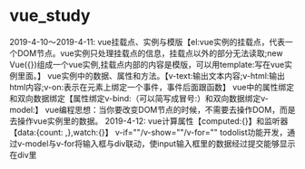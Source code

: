 # vue_study
2019-4-10～2019-4-11:
vue挂载点、实例与模版【el:vue实例的挂载点，代表一个DOM节点。vue实例只处理挂载点的信息，挂载点以外的部分无法读取;new Vue({})组成一个vue实例,挂载点内部的内容是模版，可以用template:写在vue实例里面。】
vue实例中的数据、属性和方法。【v-text:输出文本内容;v-html:输出html内容;v-on:表示在元素上绑定一个事件，事件后面跟函数】
vue中的属性绑定和双向数据绑定【属性绑定v-bind:（可以简写成冒号:）和双向数据绑定v-model:】
vue编程思想：当你要改变DOM节点的时候，不需要去操作DOM，而是去操作vue实例里的数据。
2019-4-12:
vue计算属性【computed:{}】和监听器【data:{count: ,},watch:{}】
v-if=""/v-show=""/v-for=""
todolist功能开发，通过v-model与v-for将输入框与div联动，使input输入框里的数据经过提交能够显示在div里
